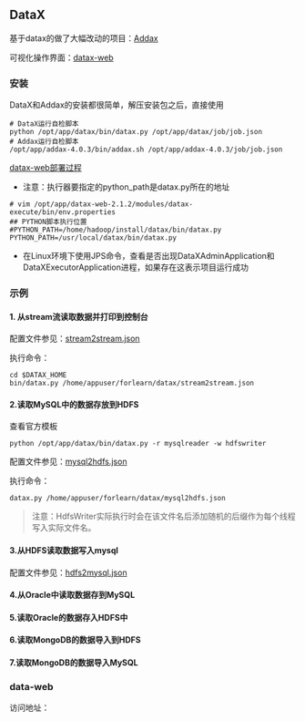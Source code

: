 ## DataX
基于datax的做了大幅改动的项目：[Addax](https://github.com/wgzhao/Addax)

可视化操作界面：[datax-web](https://github.com/WeiYe-Jing/datax-web)


### 安装
DataX和Addax的安装都很简单，解压安装包之后，直接使用
```
# DataX运行自检脚本
python /opt/app/datax/bin/datax.py /opt/app/datax/job/job.json
# Addax运行自检脚本
/opt/app/addax-4.0.3/bin/addax.sh /opt/app/addax-4.0.3/job/job.json
```

[datax-web部署过程](https://github.com/WeiYe-Jing/datax-web/blob/master/doc/datax-web/datax-web-deploy.md)
- 注意：执行器要指定的python_path是datax.py所在的地址
```
# vim /opt/app/datax-web-2.1.2/modules/datax-execute/bin/env.properties
## PYTHON脚本执行位置
#PYTHON_PATH=/home/hadoop/install/datax/bin/datax.py
PYTHON_PATH=/usr/local/datax/bin/datax.py
```
- 在Linux环境下使用JPS命令，查看是否出现DataXAdminApplication和DataXExecutorApplication进程，如果存在这表示项目运行成功

### 示例
#### 1. 从stream流读取数据并打印到控制台
配置文件参见：[stream2stream.json](jobconfig/stream2stream.json)

执行命令：
```
cd $DATAX_HOME
bin/datax.py /home/appuser/forlearn/datax/stream2stream.json

```

#### 2.读取MySQL中的数据存放到HDFS

查看官方模板
```
python /opt/app/datax/bin/datax.py -r mysqlreader -w hdfswriter
``` 
配置文件参见：[mysql2hdfs.json](jobconfig/mysql2hdfs.json)

执行命令：
```
datax.py /home/appuser/forlearn/datax/mysql2hdfs.json
```
> 注意：HdfsWriter实际执行时会在该文件名后添加随机的后缀作为每个线程写入实际文件名。

#### 3.从HDFS读取数据写入mysql
配置文件参见：[hdfs2mysql.json](jobconfig/hdfs2mysql.json)

#### 4.从Oracle中读取数据存到MySQL


#### 5.读取Oracle的数据存入HDFS中


#### 6.读取MongoDB的数据导入到HDFS

#### 7.读取MongoDB的数据导入MySQL


### data-web
访问地址：